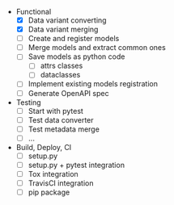 - Functional
    - [X] Data variant converting
    - [X] Data variant merging
    - [ ] Create and register models
    - [ ] Merge models and extract common ones
    - [ ] Save models as python code
        - [ ] attrs classes
        - [ ] dataclasses
    - [ ] Implement existing models registration
    - [ ] Generate OpenAPI spec
- Testing
    - [ ] Start with pytest
    - [ ] Test data converter
    - [ ] Test metadata merge
    - [ ] ...
- Build, Deploy, CI
    - [ ] setup.py
    - [ ] setup.py + pytest integration
    - [ ] Tox integration
    - [ ] TravisCI integration
    - [ ] pip package